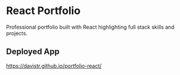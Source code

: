 # React Portfolio

Professional portfolio built with React highlighting full stack skills and projects.

## Deployed App

https://davistr.github.io/portfolio-react/
